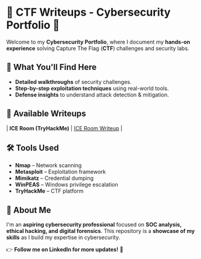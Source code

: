# 🔐 CTF Writeups - Cybersecurity Portfolio 🚀

Welcome to my **Cybersecurity Portfolio**, where I document my **hands-on experience** solving Capture The Flag (**CTF**) challenges and security labs.

## 📌 What You'll Find Here
- **Detailed walkthroughs** of security challenges.
- **Step-by-step exploitation techniques** using real-world tools.
- **Defense insights** to understand attack detection & mitigation.

## 📂 Available Writeups
| **ICE Room (TryHackMe)** | [ICE Room Writeup](ICE_Room/README.md) |

## 🛠 Tools Used
- **Nmap** – Network scanning
- **Metasploit** – Exploitation framework
- **Mimikatz** – Credential dumping
- **WinPEAS** – Windows privilege escalation
- **TryHackMe** – CTF platform

## 📢 About Me
I'm an **aspiring cybersecurity professional** focused on **SOC analysis, ethical hacking, and digital forensics**. This repository is a **showcase of my skills** as I build my expertise in cybersecurity.

👉 **Follow me on LinkedIn for more updates!** 🚀
